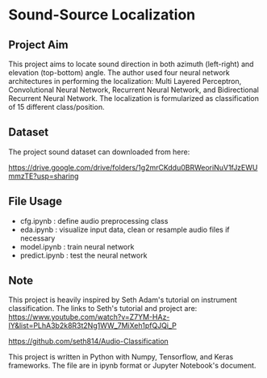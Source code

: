 # Sound-Source Localization

## Project Aim

This project aims to locate sound direction in both azimuth (left-right) and elevation (top-bottom) angle.
The author used four neural network architectures in performing the localization: Multi Layered Perceptron, Convolutional Neural Network, 
Recurrent Neural Network, and Bidirectional Recurrent Neural Network. The localization is formularized as classification of 15 different class/position.

## Dataset

The project sound dataset can downloaded from here:

https://drive.google.com/drive/folders/1g2mrCKddu0BRWeoriNuV1fJzEWUmmzTE?usp=sharing

## File Usage

* cfg.ipynb : define audio preprocessing class
* eda.ipynb : visualize input data, clean or resample audio files if necessary
* model.ipynb : train neural network
* predict.ipynb : test the neural network


## Note

This project is heavily inspired by Seth Adam's tutorial on instrument classification. 
The links to Seth's tutorial and project are:
 https://www.youtube.com/watch?v=Z7YM-HAz-IY&list=PLhA3b2k8R3t2Ng1WW_7MiXeh1pfQJQi_P
 
 https://github.com/seth814/Audio-Classification

This project is written in Python with Numpy, Tensorflow, and Keras frameworks. The file are in ipynb format or Jupyter Notebook's document. 
